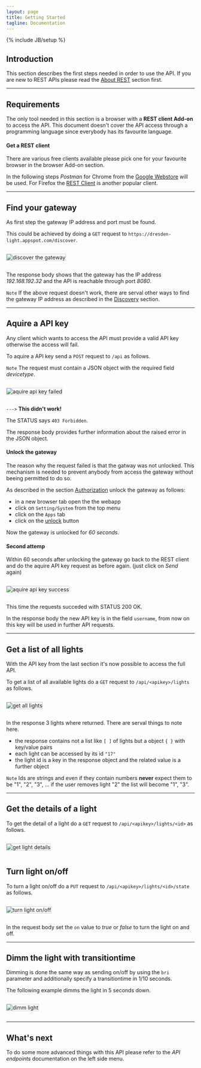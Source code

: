 ```yaml
---
layout: page
title: Getting Started
tagline: Documentation
---
```

{% include JB/setup %}

<style>
	img {
		max-width: inherit;
		border: 1px solid #ccc;
		margin: 1em 0;
	}
</style>

## Introduction<a name="gettingstarted">&nbsp;</a>

This section describes the first steps needed in order to use the API.
If you are new to REST APIs please read the [About REST]({{BASE_PATH}}/rest) section first.

------------------------------------------------------
## Requirements

The only tool needed in this section is a browser with a **REST client Add-on** to access the API. This document doesn't cover the API access through a programming language since everybody has its favourite language.

#### Get a REST client
There are various free clients available please pick one for your favourite browser in the browser Add-on section.

In the following steps *Postman* for Chrome from the [Google Webstore](https://chrome.google.com/webstore/search/rest%20client) will be used.
For Firefox the [REST Client](https://addons.mozilla.org/de/firefox/addon/restclient) is another popular client.

------------------------------------------------------
## Find your gateway

As first step the gateway IP address and port must be found.

This could be achieved by doing a `GET` request to `https://dresden-light.appspot.com/discover`.

<img src="img/0_discover_api.png" alt="discover the gateway"/>

The response body shows that the gateway has the IP address _192.168.192.32_ and the API
is reachable through port _8080_.

`Note` If the above request doesn't work, there are serval other ways to find the gateway IP address as described in the [Discovery]({{BASE_PATH}}/discovery) section.

------------------------------------------------------
## Aquire a API key

Any client which wants to access the API must provide a valid API key otherwise the access will fail.

To aquire a API key send a `POST` request to `/api` as follows.

`Note` The request must contain a JSON object with the required field _devicetype_.

<img src="img/1_aquire_apikey_fail.png" alt="aquire api key failed"/>

`--->` **This didn't work!**

The <span class="label">STATUS</span> says `403 Forbidden`.

The response body provides further information about the raised error in the JSON object.

#### Unlock the gateway

The reason why the request failed is that the gatway was not unlocked. This mechanism is needed to prevent anybody from access the gateway without beeing permitted to do so.

As described in the section [Authorization]({{BASE_PATH}}/authorization) unlock the gateway as follows:

 - in a new browser tab open the the webapp
 - click on `Setting/System` from the top menu
 - click on the `Apps` tab 
 - click on the <a class="btn btn-primary btn-small" href="#">unlock</a> button

 Now the gateway is unlocked for _60 seconds_.

#### Second attemp

Within 60 seconds after unlocking the gateway go back to the REST client and do the aquire API key request as before again. (just click on _Send_ again)

<img src="img/1_aquire_apikey_ok.png" alt="aquire api key success"/>

This time the requests succeded with <span class="label">STATUS</span> 200 OK.

In the response body the new API key is in the field `username`, from now on this key will be used in further API requests.

------------------------------------------------------
## Get a list of all lights

With the API key from the last section it's now possible to access the full API.

To get a list of all available lights do a `GET` request to `/api/<apikey>/lights` as follows.

<img src="img/2_get_all_lights.png" alt="get all lights"/>

In the response 3 lights where returned. There are serval things to note here.

 - the response contains not a list like `[ ]` of lights but a object `{ }` with key/value pairs
 - each light can be accessed by its id `"17"`
 - the light id is a key in the response object and the related value is a further object
 
 `Note` Ids are strings and even if they contain numbers **never** expect them to be "1", "2", "3", ... if the user removes light "2" the list will become "1", "3".

------------------------------------------------------
## Get the details of a light

To get the detail of a light do a `GET` request to `/api/<apikey>/lights/<id>` as follows.

<img src="img/3_get_light_details.png" alt="get light details"/>

## Turn light on/off

To turn a light on/off do a `PUT` request to `/api/<apikey>/lights/<id>/state` as follows.

<img src="img/4_turn_light_on.png" alt="turn light on/off"/>

In the request body set the `on` value to _true_ or _false_ to turn the light on and off. 

------------------------------------------------------
## Dimm the light with transitiontime

Dimming is done the same way as sending on/off by using the `bri` parameter and additionally specify a transitiontime in 1/10 seconds.

The following example dimms the light in 5 seconds down.

<img src="img/5_dimm_light.png" alt="dimm light"/>

------------------------------------------------------
## What's next

To do some more advanced things with this API please refer to the _API endpoints_ documentation on the left side menu.

